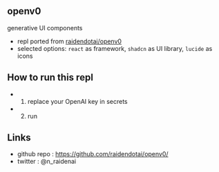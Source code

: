 ## openv0

generative UI components

* repl ported from [raidendotai/openv0](https://github.com/raidendotai/openv0/)
* selected options: `react` as framework, `shadcn` as UI library, `lucide` as icons

## How to run this repl

* 1. replace your OpenAI key in secrets
* 2. run

## Links

* github repo : https://github.com/raidendotai/openv0/
* twitter : @n_raidenai